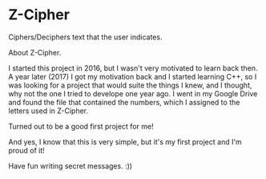 # Z-Cipher
Ciphers/Deciphers text that the user indicates. 

About Z-Cipher.

I started this project in 2016, but I wasn't very motivated to learn back then.
A year later (2017) I got my motivation back and I started learning C++, so I was
looking for a project that would suite the things I knew, and I thought, why not the one I tried to
develope one year ago. I went in my Google Drive and found the file that contained the numbers, which
I assigned to the letters used in Z-Cipher.  

Turned out to be a good first project for me!

And yes, I know that this is very simple, but it's my first project
and I'm proud of it! 

Have fun writing secret messages. :)) 
